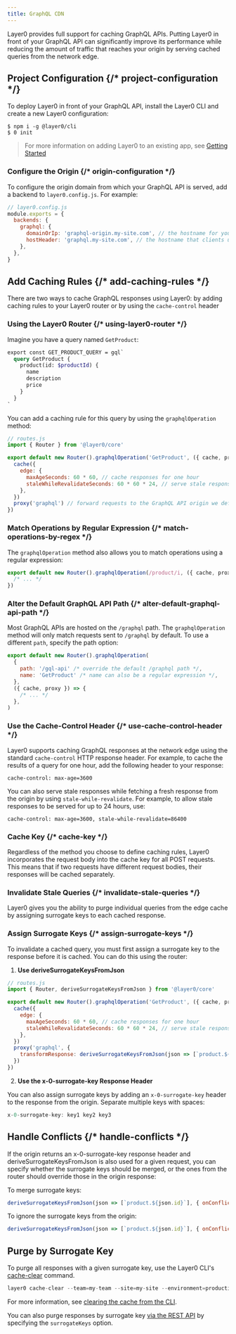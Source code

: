 ```yaml
---
title: GraphQL CDN
---
```


Layer0 provides full support for caching GraphQL APIs. Putting Layer0 in front of your GraphQL API can significantly improve its performance while reducing the amount of traffic that reaches your origin by serving cached queries from the network edge.

<!-- video -->

## Project Configuration {/* project-configuration */}
To deploy Layer0 in front of your GraphQL API, install the Layer0 CLI and create a new Layer0 configuration:

```shell
$ npm i -g @layer0/cli
$ 0 init
```

> For more information on adding Layer0 to an existing app, see [Getting Started](/getting_started#section_adding_layer0_to_an_existing_app)

### Configure the Origin {/* origin-configuration */}
To configure the origin domain from which your GraphQL API is served, add a backend to `layer0.config.js`. For example:

```js
// layer0.config.js
module.exports = {
  backends: {
    graphql: {
      domainOrIp: 'graphql-origin.my-site.com', // the hostname for your origin graphql server(s)
      hostHeader: 'graphql.my-site.com', // the hostname that clients use to connect to your graphql api
    },
  },
}
```

## Add Caching Rules {/* add-caching-rules */}

There are two ways to cache GraphQL responses using Layer0: by adding caching rules to your Layer0 router or by using the `cache-control` header

### Using the Layer0 Router {/* using-layer0-router */}

Imagine you have a query named `GetProduct`:

```graphql
export const GET_PRODUCT_QUERY = gql`
  query GetProduct {
    product(id: $productId) {
      name
      description
      price
    }
  }
`
```

You can add a caching rule for this query by using the `graphqlOperation` method:

```js
// routes.js
import { Router } from '@layer0/core'

export default new Router().graphqlOperation('GetProduct', ({ cache, proxy }) => {
  cache({
    edge: {
      maxAgeSeconds: 60 * 60, // cache responses for one hour
      staleWhileRevalidateSeconds: 60 * 60 * 24, // serve stale responses for up to 24 hours
    },
  })
  proxy('graphql') // forward requests to the GraphQL API origin we defined in layer0.config.js
})
```

### Match Operations by Regular Expression {/* match-operations-by-regex */}

The `graphqlOperation` method also allows you to match operations using a regular expression:

```js
export default new Router().graphqlOperation(/product/i, ({ cache, proxy }) => {
  /* ... */
})
```

### Alter the Default GraphQL API Path {/* alter-default-graphql-api-path */}

Most GraphQL APIs are hosted on the `/graphql` path. The `graphqlOperation` method will only match requests
sent to `/graphql` by default. To use a different `path`, specify the path option:

```js
export default new Router().graphqlOperation(
  {
    path: '/gql-api' /* override the default /graphql path */,
    name: 'GetProduct' /* name can also be a regular expression */,
  },
  ({ cache, proxy }) => {
    /* ... */
  },
)
```

### Use the Cache-Control Header {/* use-cache-control-header */}

Layer0 supports caching GraphQL responses at the network edge using the standard `cache-control` HTTP response header.
For example, to cache the results of a query for one hour, add the following header to your response:

```shell
cache-control: max-age=3600
```

You can also serve stale responses while fetching a fresh response from the origin by using `stale-while-revalidate`.
For example, to allow stale responses to be served for up to 24 hours, use:

```shell
cache-control: max-age=3600, stale-while-revalidate=86400
```

### Cache Key {/* cache-key */}

Regardless of the method you choose to define caching rules, Layer0 incorporates the request body into the cache key for
all POST requests. This means that if two requests have different request bodies, their responses will be cached separately.

### Invalidate Stale Queries {/* invalidate-stale-queries */}

Layer0 gives you the ability to purge individual queries from the edge cache by assigning surrogate keys to each cached
response.

### Assign Surrogate Keys {/* assign-surrogate-keys */}

To invalidate a cached query, you must first assign a surrogate key to the response before it is cached. You can do this
using the router:

1. **Use deriveSurrogateKeysFromJson**

```js
// routes.js
import { Router, deriveSurrogateKeysFromJson } from '@layer0/core'

export default new Router().graphqlOperation('GetProduct', ({ cache, proxy }) => {
  cache({
    edge: {
      maxAgeSeconds: 60 * 60, // cache responses for one hour
      staleWhileRevalidateSeconds: 60 * 60 * 24, // serve stale responses for up to 24 hours
    },
  })
  proxy('graphql', {
    transformResponse: deriveSurrogateKeysFromJson(json => [`product.${json.id}`]), // <~ Assigns a surrogate key to each response
  })
})
```

2. **Use the x-0-surrogate-key Response Header**

You can also assign surrogate keys by adding an `x-0-surrogate-key` header to the response from the origin.
Separate multiple keys with spaces:

```js
x-0-surrogate-key: key1 key2 key3
```

## Handle Conflicts {/* handle-conflicts */}

If the origin returns an x-0-surrogate-key response header and deriveSurrogateKeysFromJson is also used for a given
request, you can specify whether the surrogate keys should be merged, or the ones from the router should override
those in the origin response:

To merge surrogate keys:

```js
deriveSurrogateKeysFromJson(json => [`product.${json.id}`], { onConflict: 'merge' })
```

To ignore the surrogate keys from the origin:

```js
deriveSurrogateKeysFromJson(json => [`product.${json.id}`], { onConflict: 'override' })
```

## Purge by Surrogate Key

To purge all responses with a given surrogate key, use the Layer0 CLI's [cache-clear](/cli#section_cache_clear) command.

```js
layer0 cache-clear --team=my-team --site=my-site --environment=production --surrogate-key="product.1"
```

For more information, see [clearing the cache from the CLI](/cli#section_cache_clear).

You can also purge responses by surrogate key [via the REST API](/rest_api#section_clear_cache) by specifying the
`surrogateKeys` option.